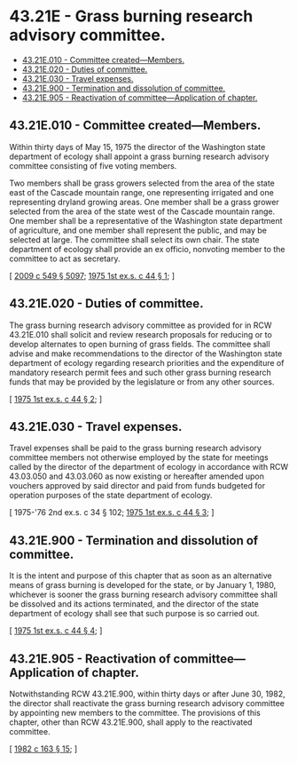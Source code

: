 # 43.21E - Grass burning research advisory committee.
* [43.21E.010 - Committee created—Members.](#4321e010---committee-createdmembers)
* [43.21E.020 - Duties of committee.](#4321e020---duties-of-committee)
* [43.21E.030 - Travel expenses.](#4321e030---travel-expenses)
* [43.21E.900 - Termination and dissolution of committee.](#4321e900---termination-and-dissolution-of-committee)
* [43.21E.905 - Reactivation of committee—Application of chapter.](#4321e905---reactivation-of-committeeapplication-of-chapter)
## 43.21E.010 - Committee created—Members.
Within thirty days of May 15, 1975 the director of the Washington state department of ecology shall appoint a grass burning research advisory committee consisting of five voting members.

Two members shall be grass growers selected from the area of the state east of the Cascade mountain range, one representing irrigated and one representing dryland growing areas. One member shall be a grass grower selected from the area of the state west of the Cascade mountain range. One member shall be a representative of the Washington state department of agriculture, and one member shall represent the public, and may be selected at large. The committee shall select its own chair. The state department of ecology shall provide an ex officio, nonvoting member to the committee to act as secretary.

\[ [2009 c 549 § 5097](http://lawfilesext.leg.wa.gov/biennium/2009-10/Pdf/Bills/Session%20Laws/Senate/5038.SL.pdf?cite=2009%20c%20549%20§%205097); [1975 1st ex.s. c 44 § 1](http://leg.wa.gov/CodeReviser/documents/sessionlaw/1975ex1c44.pdf?cite=1975%201st%20ex.s.%20c%2044%20§%201); \]

## 43.21E.020 - Duties of committee.
The grass burning research advisory committee as provided for in RCW 43.21E.010 shall solicit and review research proposals for reducing or to develop alternates to open burning of grass fields. The committee shall advise and make recommendations to the director of the Washington state department of ecology regarding research priorities and the expenditure of mandatory research permit fees and such other grass burning research funds that may be provided by the legislature or from any other sources.

\[ [1975 1st ex.s. c 44 § 2](http://leg.wa.gov/CodeReviser/documents/sessionlaw/1975ex1c44.pdf?cite=1975%201st%20ex.s.%20c%2044%20§%202); \]

## 43.21E.030 - Travel expenses.
Travel expenses shall be paid to the grass burning research advisory committee members not otherwise employed by the state for meetings called by the director of the department of ecology in accordance with RCW 43.03.050 and 43.03.060 as now existing or hereafter amended upon vouchers approved by said director and paid from funds budgeted for operation purposes of the state department of ecology.

\[ 1975-'76 2nd ex.s. c 34 § 102; [1975 1st ex.s. c 44 § 3](http://leg.wa.gov/CodeReviser/documents/sessionlaw/1975ex1c44.pdf?cite=1975%201st%20ex.s.%20c%2044%20§%203); \]

## 43.21E.900 - Termination and dissolution of committee.
It is the intent and purpose of this chapter that as soon as an alternative means of grass burning is developed for the state, or by January 1, 1980, whichever is sooner the grass burning research advisory committee shall be dissolved and its actions terminated, and the director of the state department of ecology shall see that such purpose is so carried out.

\[ [1975 1st ex.s. c 44 § 4](http://leg.wa.gov/CodeReviser/documents/sessionlaw/1975ex1c44.pdf?cite=1975%201st%20ex.s.%20c%2044%20§%204); \]

## 43.21E.905 - Reactivation of committee—Application of chapter.
Notwithstanding RCW 43.21E.900, within thirty days or after June 30, 1982, the director shall reactivate the grass burning research advisory committee by appointing new members to the committee. The provisions of this chapter, other than RCW 43.21E.900, shall apply to the reactivated committee.

\[ [1982 c 163 § 15](http://leg.wa.gov/CodeReviser/documents/sessionlaw/1982c163.pdf?cite=1982%20c%20163%20§%2015); \]

